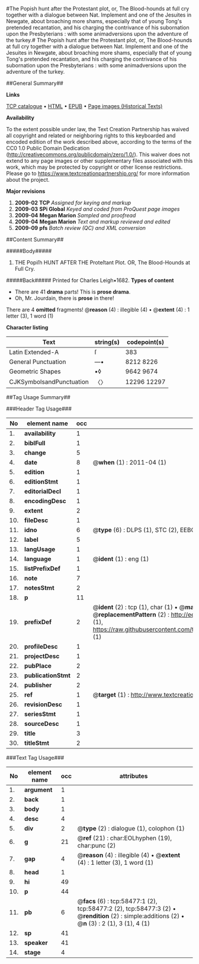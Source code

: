 #The Popish hunt after the Protestant plot, or, The Blood-hounds at full cry together with a dialogue between Nat. Implement and one of the Jesuites in Newgate, about broaching more shams, especially that of young Tong's pretended recantation, and his charging the contrivance of his subornation upon the Presbyterians : with some animadversions upon the adventure of the turkey.#
The Popish hunt after the Protestant plot, or, The Blood-hounds at full cry together with a dialogue between Nat. Implement and one of the Jesuites in Newgate, about broaching more shams, especially that of young Tong's pretended recantation, and his charging the contrivance of his subornation upon the Presbyterians : with some animadversions upon the adventure of the turkey.

##General Summary##

**Links**

[TCP catalogue](http://www.ota.ox.ac.uk/tcp/)  • 
[HTML](http://tei.it.ox.ac.uk/tcp/Texts-HTML/free/A55/A55459.html)  • 
[EPUB](http://tei.it.ox.ac.uk/tcp/Texts-EPUB/free/A55/A55459.epub) • 
[Page images (Historical Texts)](https://historicaltexts.jisc.ac.uk/eebo-12277046e)

**Availability**

To the extent possible under law, the Text Creation Partnership has waived all copyright and related or neighboring rights to this keyboarded and encoded edition of the work described above, according to the terms of the CC0 1.0 Public Domain Dedication (http://creativecommons.org/publicdomain/zero/1.0/). This waiver does not extend to any page images or other supplementary files associated with this work, which may be protected by copyright or other license restrictions. Please go to https://www.textcreationpartnership.org/ for more information about the project.

**Major revisions**

1. __2009-02__ __TCP__ *Assigned for keying and markup*
1. __2009-03__ __SPi Global__ *Keyed and coded from ProQuest page images*
1. __2009-04__ __Megan Marion__ *Sampled and proofread*
1. __2009-04__ __Megan Marion__ *Text and markup reviewed and edited*
1. __2009-09__ __pfs__ *Batch review (QC) and XML conversion*

##Content Summary##

#####Body#####

1. THE Popiſh HUNT AFTER THE Proteſtant Plot. OR, The Blood-Hounds at Full Cry.

#####Back#####
Printed for Charles Leigh▪1682.
**Types of content**

  * There are 41 **drama** parts! This is **prose drama**.
  * Oh, Mr. Jourdain, there is **prose** in there!

There are 4 **omitted** fragments! 
 @__reason__ (4) : illegible (4)  •  @__extent__ (4) : 1 letter (3), 1 word (1)

**Character listing**


|Text|string(s)|codepoint(s)|
|---|---|---|
|Latin Extended-A|ſ|383|
|General Punctuation|—•|8212 8226|
|Geometric Shapes|▪◊|9642 9674|
|CJKSymbolsandPunctuation|〈〉|12296 12297|

##Tag Usage Summary##

###Header Tag Usage###

|No|element name|occ|attributes|
|---|---|---|---|
|1.|__availability__|1||
|2.|__biblFull__|1||
|3.|__change__|5||
|4.|__date__|8| @__when__ (1) : 2011-04 (1)|
|5.|__edition__|1||
|6.|__editionStmt__|1||
|7.|__editorialDecl__|1||
|8.|__encodingDesc__|1||
|9.|__extent__|2||
|10.|__fileDesc__|1||
|11.|__idno__|6| @__type__ (6) : DLPS (1), STC (2), EEBO-CITATION (1), OCLC (1), VID (1)|
|12.|__label__|5||
|13.|__langUsage__|1||
|14.|__language__|1| @__ident__ (1) : eng (1)|
|15.|__listPrefixDef__|1||
|16.|__note__|7||
|17.|__notesStmt__|2||
|18.|__p__|11||
|19.|__prefixDef__|2| @__ident__ (2) : tcp (1), char (1)  •  @__matchPattern__ (2) : ([0-9\-]+):([0-9IVX]+) (1), (.+) (1)  •  @__replacementPattern__ (2) : http://eebo.chadwyck.com/downloadtiff?vid=$1&page=$2 (1), https://raw.githubusercontent.com/textcreationpartnership/Texts/master/tcpchars.xml#$1 (1)|
|20.|__profileDesc__|1||
|21.|__projectDesc__|1||
|22.|__pubPlace__|2||
|23.|__publicationStmt__|2||
|24.|__publisher__|2||
|25.|__ref__|1| @__target__ (1) : http://www.textcreationpartnership.org/docs/. (1)|
|26.|__revisionDesc__|1||
|27.|__seriesStmt__|1||
|28.|__sourceDesc__|1||
|29.|__title__|3||
|30.|__titleStmt__|2||


###Text Tag Usage###

|No|element name|occ|attributes|
|---|---|---|---|
|1.|__argument__|1||
|2.|__back__|1||
|3.|__body__|1||
|4.|__desc__|4||
|5.|__div__|2| @__type__ (2) : dialogue (1), colophon (1)|
|6.|__g__|21| @__ref__ (21) : char:EOLhyphen (19), char:punc (2)|
|7.|__gap__|4| @__reason__ (4) : illegible (4)  •  @__extent__ (4) : 1 letter (3), 1 word (1)|
|8.|__head__|1||
|9.|__hi__|49||
|10.|__p__|44||
|11.|__pb__|6| @__facs__ (6) : tcp:58477:1 (2), tcp:58477:2 (2), tcp:58477:3 (2)  •  @__rendition__ (2) : simple:additions (2)  •  @__n__ (3) : 2 (1), 3 (1), 4 (1)|
|12.|__sp__|41||
|13.|__speaker__|41||
|14.|__stage__|4||
